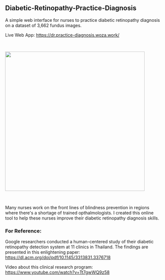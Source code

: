 ## Diabetic-Retinopathy-Practice-Diagnosis
A simple web interface for nurses to practice diabetic retinopathy diagnosis on a dataset of 3,662 fundus images.

Live Web App: https://dr.practice-diagnosis.woza.work/

<br>

<img src="http://dr.practice-diagnosis.woza.work/assets/dr-app-pic.png" width="450"></img>

<br>

Many nurses work on the front lines of blindness prevention in regions where there's a shortage of trained opthalmologists. I created this online tool to help these nurses improve their diabetic retinopathy diagnosis skills.


### For Reference:

Google researchers conducted a human-centered study of their diabetic retinopathy detection system at 11 clinics in Thailand. The findings are presented in this enlightening paper:<br>
https://dl.acm.org/doi/pdf/10.1145/3313831.3376718

Video about this clinical research program:<br>
https://www.youtube.com/watch?v=Tt7gwWQ9z58
